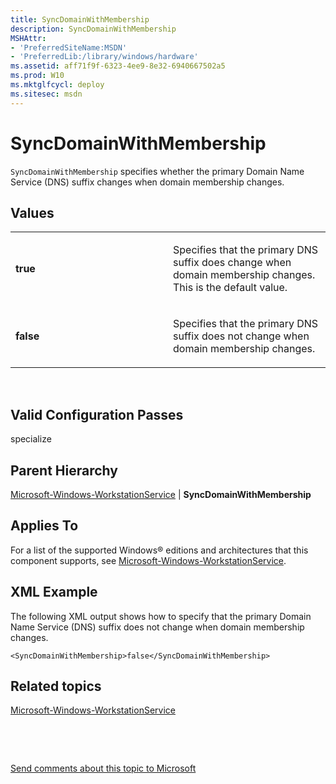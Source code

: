 ```yaml
---
title: SyncDomainWithMembership
description: SyncDomainWithMembership
MSHAttr:
- 'PreferredSiteName:MSDN'
- 'PreferredLib:/library/windows/hardware'
ms.assetid: aff71f9f-6323-4ee9-8e32-6940667502a5
ms.prod: W10
ms.mktglfcycl: deploy
ms.sitesec: msdn
---
```


# SyncDomainWithMembership


`SyncDomainWithMembership` specifies whether the primary Domain Name Service (DNS) suffix changes when domain membership changes.

## Values


<table>
<colgroup>
<col width="50%" />
<col width="50%" />
</colgroup>
<tbody>
<tr class="odd">
<td><p><strong>true</strong></p></td>
<td><p>Specifies that the primary DNS suffix does change when domain membership changes. This is the default value.</p></td>
</tr>
<tr class="even">
<td><p><strong>false</strong></p></td>
<td><p>Specifies that the primary DNS suffix does not change when domain membership changes.</p></td>
</tr>
</tbody>
</table>

 

## Valid Configuration Passes


specialize

## Parent Hierarchy


[Microsoft-Windows-WorkstationService](microsoft-windows-workstationservice-win7-microsoft-windows-workstationservice.md) | **SyncDomainWithMembership**

## Applies To


For a list of the supported Windows® editions and architectures that this component supports, see [Microsoft-Windows-WorkstationService](microsoft-windows-workstationservice-win7-microsoft-windows-workstationservice.md).

## XML Example


The following XML output shows how to specify that the primary Domain Name Service (DNS) suffix does not change when domain membership changes.

``` syntax
<SyncDomainWithMembership>false</SyncDomainWithMembership>
```

## Related topics


[Microsoft-Windows-WorkstationService](microsoft-windows-workstationservice-win7-microsoft-windows-workstationservice.md)

 

 

[Send comments about this topic to Microsoft](mailto:wsddocfb@microsoft.com?subject=Documentation%20feedback%20%5Bp_unattend\p_unattend%5D:%20SyncDomainWithMembership%20%20RELEASE:%20%2810/3/2016%29&body=%0A%0APRIVACY%20STATEMENT%0A%0AWe%20use%20your%20feedback%20to%20improve%20the%20documentation.%20We%20don't%20use%20your%20email%20address%20for%20any%20other%20purpose,%20and%20we'll%20remove%20your%20email%20address%20from%20our%20system%20after%20the%20issue%20that%20you're%20reporting%20is%20fixed.%20While%20we're%20working%20to%20fix%20this%20issue,%20we%20might%20send%20you%20an%20email%20message%20to%20ask%20for%20more%20info.%20Later,%20we%20might%20also%20send%20you%20an%20email%20message%20to%20let%20you%20know%20that%20we've%20addressed%20your%20feedback.%0A%0AFor%20more%20info%20about%20Microsoft's%20privacy%20policy,%20see%20http://privacy.microsoft.com/default.aspx. "Send comments about this topic to Microsoft")





